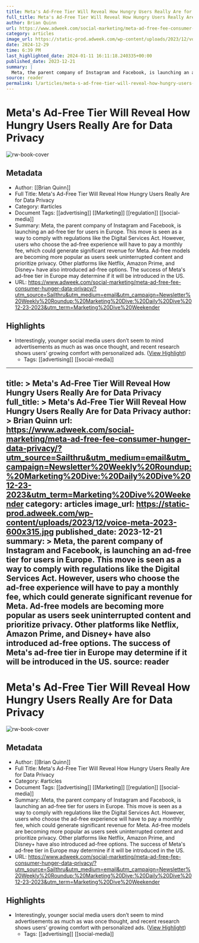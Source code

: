 ```yaml
---
title: Meta's Ad-Free Tier Will Reveal How Hungry Users Really Are for Data Privacy
full_title: Meta's Ad-Free Tier Will Reveal How Hungry Users Really Are for Data Privacy
author: Brian Quinn
url: https://www.adweek.com/social-marketing/meta-ad-free-fee-consumer-hunger-data-privacy/?utm_source=Sailthru&utm_medium=email&utm_campaign=Newsletter%20Weekly%20Roundup:%20Marketing%20Dive:%20Daily%20Dive%2012-23-2023&utm_term=Marketing%20Dive%20Weekender
category: articles
image_url: https://static-prod.adweek.com/wp-content/uploads/2023/12/voice-meta-2023-600x315.jpg
date: 2024-12-29
time: 6:39 PM
last_highlighted_date: 2024-01-11 16:11:18.240335+00:00
published_date: 2023-12-21
summary: |
  Meta, the parent company of Instagram and Facebook, is launching an ad-free tier for users in Europe. This move is seen as a way to comply with regulations like the Digital Services Act. However, users who choose the ad-free experience will have to pay a monthly fee, which could generate significant revenue for Meta. Ad-free models are becoming more popular as users seek uninterrupted content and prioritize privacy. Other platforms like Netflix, Amazon Prime, and Disney+ have also introduced ad-free options. The success of Meta's ad-free tier in Europe may determine if it will be introduced in the US.
source: reader
permalink: l/articles/meta-s-ad-free-tier-will-reveal-how-hungry-users-really-are-for-data-privacy
---
```

# Meta's Ad-Free Tier Will Reveal How Hungry Users Really Are for Data Privacy

![rw-book-cover](https://static-prod.adweek.com/wp-content/uploads/2023/12/voice-meta-2023-600x315.jpg)

## Metadata
- Author: [[Brian Quinn]]
- Full Title: Meta's Ad-Free Tier Will Reveal How Hungry Users Really Are for Data Privacy
- Category: #articles
- Document Tags: [[advertising]] [[Marketing]] [[regulation]] [[social-media]] 
- Summary: Meta, the parent company of Instagram and Facebook, is launching an ad-free tier for users in Europe. This move is seen as a way to comply with regulations like the Digital Services Act. However, users who choose the ad-free experience will have to pay a monthly fee, which could generate significant revenue for Meta. Ad-free models are becoming more popular as users seek uninterrupted content and prioritize privacy. Other platforms like Netflix, Amazon Prime, and Disney+ have also introduced ad-free options. The success of Meta's ad-free tier in Europe may determine if it will be introduced in the US.
- URL: https://www.adweek.com/social-marketing/meta-ad-free-fee-consumer-hunger-data-privacy/?utm_source=Sailthru&utm_medium=email&utm_campaign=Newsletter%20Weekly%20Roundup:%20Marketing%20Dive:%20Daily%20Dive%2012-23-2023&utm_term=Marketing%20Dive%20Weekender

## Highlights
- Interestingly, younger social media users don’t seem to mind advertisements as much as was once thought, and recent research shows users’ growing comfort with personalized ads. ([View Highlight](https://read.readwise.io/read/01hjnh69k2mm6b0sv9f08j7rw2))
    - Tags: [[advertising]] [[social-media]] 


---
title: >
  Meta's Ad-Free Tier Will Reveal How Hungry Users Really Are for Data Privacy
full_title: >
  Meta's Ad-Free Tier Will Reveal How Hungry Users Really Are for Data Privacy
author: >
  Brian Quinn
url: https://www.adweek.com/social-marketing/meta-ad-free-fee-consumer-hunger-data-privacy/?utm_source=Sailthru&utm_medium=email&utm_campaign=Newsletter%20Weekly%20Roundup:%20Marketing%20Dive:%20Daily%20Dive%2012-23-2023&utm_term=Marketing%20Dive%20Weekender
category: articles
image_url: https://static-prod.adweek.com/wp-content/uploads/2023/12/voice-meta-2023-600x315.jpg
published_date: 2023-12-21
summary: >
  Meta, the parent company of Instagram and Facebook, is launching an ad-free tier for users in Europe. This move is seen as a way to comply with regulations like the Digital Services Act. However, users who choose the ad-free experience will have to pay a monthly fee, which could generate significant revenue for Meta. Ad-free models are becoming more popular as users seek uninterrupted content and prioritize privacy. Other platforms like Netflix, Amazon Prime, and Disney+ have also introduced ad-free options. The success of Meta's ad-free tier in Europe may determine if it will be introduced in the US.
source: reader
---
# Meta's Ad-Free Tier Will Reveal How Hungry Users Really Are for Data Privacy

![rw-book-cover](https://static-prod.adweek.com/wp-content/uploads/2023/12/voice-meta-2023-600x315.jpg)

## Metadata
- Author: [[Brian Quinn]]
- Full Title: Meta's Ad-Free Tier Will Reveal How Hungry Users Really Are for Data Privacy
- Category: #articles
- Document Tags: [[advertising]] [[Marketing]] [[regulation]] [[social-media]] 
- Summary: Meta, the parent company of Instagram and Facebook, is launching an ad-free tier for users in Europe. This move is seen as a way to comply with regulations like the Digital Services Act. However, users who choose the ad-free experience will have to pay a monthly fee, which could generate significant revenue for Meta. Ad-free models are becoming more popular as users seek uninterrupted content and prioritize privacy. Other platforms like Netflix, Amazon Prime, and Disney+ have also introduced ad-free options. The success of Meta's ad-free tier in Europe may determine if it will be introduced in the US.
- URL: https://www.adweek.com/social-marketing/meta-ad-free-fee-consumer-hunger-data-privacy/?utm_source=Sailthru&utm_medium=email&utm_campaign=Newsletter%20Weekly%20Roundup:%20Marketing%20Dive:%20Daily%20Dive%2012-23-2023&utm_term=Marketing%20Dive%20Weekender

## Highlights
- Interestingly, younger social media users don’t seem to mind advertisements as much as was once thought, and recent research shows users’ growing comfort with personalized ads. ([View Highlight](https://read.readwise.io/read/01hjnh69k2mm6b0sv9f08j7rw2))
    - Tags: [[advertising]] [[social-media]] 


